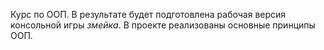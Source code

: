 Курс по ООП. В результате будет подготовлена рабочая версия консольной игры *змейка*.
В проекте реализованы основные принципы ООП.
